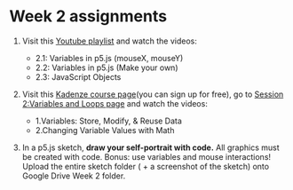 # Week 2 assignments

1. Visit this [Youtube playlist](https://www.youtube.com/watch?v=RnS0YNuLfQQ&list=PLRqwX-V7Uu6Zy51Q-x9tMWIv9cueOFTFA&index=5) and watch the videos:
    - 2.1: Variables in p5.js (mouseX, mouseY)
    - 2.2: Variables in p5.js (Make your own)
    - 2.3: JavaScript Objects

1. Visit this [Kadenze course page](https://www.kadenze.com/courses/introduction-to-programming-for-the-visual-arts-with-p5-js-i)(you can sign up for free), go to [Session 2:Variables and Loops page](https://www.kadenze.com/courses/introduction-to-programming-for-the-visual-arts-with-p5-js-i/sessions/variables-and-loops) and watch the videos:
    - 1.Variables: Store, Modify, & Reuse Data
    - 2.Changing Variable Values with Math

1. In a p5.js sketch, **draw your self-portrait with code.** All graphics must be created with code. Bonus: use variables and mouse interactions! Upload the entire sketch folder ( + a screenshot of the sketch) onto Google Drive Week 2 folder.
